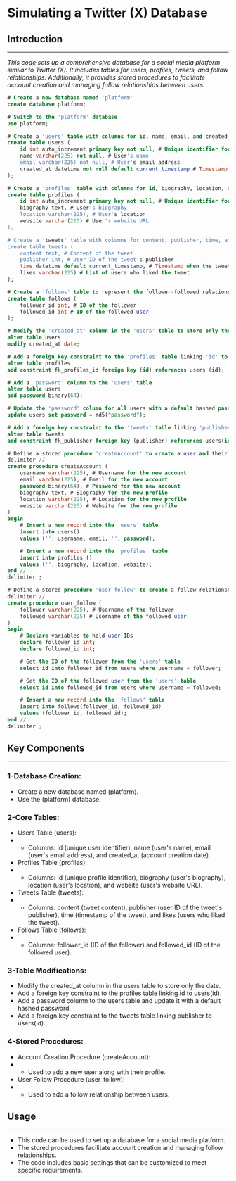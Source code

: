 # Simulating a Twitter (X) Database

## Introduction
---
*This code sets up a comprehensive database for a social media platform similar to Twitter (X). It includes tables for users, profiles, tweets, and follow relationships. Additionally, it provides stored procedures to facilitate account creation and managing follow relationships between users.*

```sql
# Create a new database named 'platform'
create database platform;

# Switch to the 'platform' database
use platform;

# Create a 'users' table with columns for id, name, email, and created_at
create table users (
    id int auto_increment primary key not null, # Unique identifier for each user
    name varchar(225) not null, # User's name
    email varchar(225) not null, # User's email address
    created_at datetime not null default current_timestamp # Timestamp when the user was created
);

# Create a 'profiles' table with columns for id, biography, location, and website
create table profiles (
    id int auto_increment primary key not null, # Unique identifier for each profile
    biography text, # User's biography
    location varchar(225), # User's location
    website varchar(225) # User's website URL
);

# Create a 'tweets' table with columns for content, publisher, time, and likes
create table tweets (
    content text, # Content of the tweet
    publisher int, # User ID of the tweet's publisher
    time datetime default current_timestamp, # Timestamp when the tweet was created
    likes varchar(225) # List of users who liked the tweet
);

# Create a 'follows' table to represent the follower-followed relationships
create table follows (
    follower_id int, # ID of the follower
    followed_id int # ID of the followed user
);

# Modify the 'created_at' column in the 'users' table to store only the date
alter table users
modify created_at date;

# Add a foreign key constraint to the 'profiles' table linking 'id' to 'users(id)'
alter table profiles
add constraint fk_profiles_id foreign key (id) references users (id);

# Add a 'password' column to the 'users' table
alter table users
add password binary(64);

# Update the 'password' column for all users with a default hashed password
update users set password = md5("password");

# Add a foreign key constraint to the 'tweets' table linking 'publisher' to 'users(id)'
alter table tweets
add constraint fk_publisher foreign key (publisher) references users(id);

# Define a stored procedure 'createAccount' to create a user and their profile
delimiter //
create procedure createAccount (
    username varchar(225), # Username for the new account
    email varchar(225), # Email for the new account
    password binary(64), # Password for the new account
    biography text, # Biography for the new profile
    location varchar(225), # Location for the new profile
    website varchar(225) # Website for the new profile
)
begin
    # Insert a new record into the 'users' table
    insert into users()
    values ('', username, email, '', password);

    # Insert a new record into the 'profiles' table
    insert into profiles ()
    values ('', biography, location, website);
end //
delimiter ;

# Define a stored procedure 'user_follow' to create a follow relationship between users
delimiter //
create procedure user_follow (
    follower varchar(225), # Username of the follower
    followed varchar(225) # Username of the followed user
)
begin
    # Declare variables to hold user IDs
    declare follower_id int;
    declare followed_id int;

    # Get the ID of the follower from the 'users' table
    select id into follower_id from users where username = follower;

    # Get the ID of the followed user from the 'users' table
    select id into followed_id from users where username = followed;

    # Insert a new record into the 'follows' table
    insert into follows(follower_id, followed_id)
    values (follower_id, followed_id);
end //
delimiter ;
```

## Key Components
---
### **1-Database Creation:**
- Create a new database named (platform).
- Use the (platform) database.

### **2-Core Tables:**
- Users Table (users):
- - Columns: id (unique user identifier), name (user's name), email (user's email address), and created_at (account creation date).
- Profiles Table (profiles):
- - Columns: id (unique profile identifier), biography (user's biography), location (user's location), and website (user's website URL).
- Tweets Table (tweets):
- - Columns: content (tweet content), publisher (user ID of the tweet's publisher), time (timestamp of the tweet), and likes (users who liked the tweet).
- Follows Table (follows):
- - Columns: follower_id (ID of the follower) and followed_id (ID of the followed user).

### **3-Table Modifications:**
- Modify the created_at column in the users table to store only the date.
- Add a foreign key constraint to the profiles table linking id to users(id).
- Add a password column to the users table and update it with a default hashed password.
- Add a foreign key constraint to the tweets table linking publisher to users(id).

### **4-Stored Procedures:**
- Account Creation Procedure (createAccount):
- - Used to add a new user along with their profile.
- User Follow Procedure (user_follow):
- - Used to add a follow relationship between users.

## Usage
---
- This code can be used to set up a database for a social media platform.
- The stored procedures facilitate account creation and managing follow relationships.
- The code includes basic settings that can be customized to meet specific requirements.


